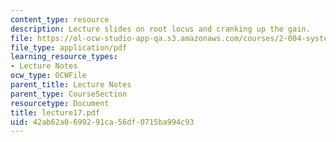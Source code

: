 ```yaml
---
content_type: resource
description: Lecture slides on root locus and cranking up the gain.
file: https://ol-ocw-studio-app-qa.s3.amazonaws.com/courses/2-004-systems-modeling-and-control-ii-fall-2007/42ab62a0699291ca56df0715ba994c93_lecture17.pdf
file_type: application/pdf
learning_resource_types:
- Lecture Notes
ocw_type: OCWFile
parent_title: Lecture Notes
parent_type: CourseSection
resourcetype: Document
title: lecture17.pdf
uid: 42ab62a0-6992-91ca-56df-0715ba994c93
---
```

